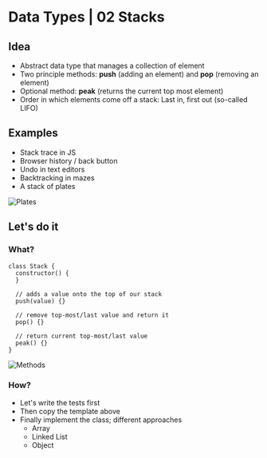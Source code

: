 # Data Types | 02 Stacks

## Idea

- Abstract data type that manages a collection of element
- Two principle methods: **push** (adding an element) and **pop** (removing an element)
- Optional method: **peak** (returns the current top most element)
- Order in which elements come off a stack: Last in, first out (so-called LIFO)

## Examples

- Stack trace in JS
- Browser history / back button
- Undo in text editors
- Backtracking in mazes
- A stack of plates

![Plates](https://upload.wikimedia.org/wikipedia/commons/1/19/Tallrik_-_Ystad-2018.jpg)

## Let's do it

### What?

```
class Stack {
  constructor() {
  }

  // adds a value onto the top of our stack
  push(value) {}

  // remove top-most/last value and return it
  pop() {}

  // return current top-most/last value
  peak() {}
}
```

![Methods](https://upload.wikimedia.org/wikipedia/commons/b/b4/Lifo_stack.png)

### How?

- Let's write the tests first
- Then copy the template above
- Finally implement the class; different approaches
    - Array
    - Linked List
    - Object

